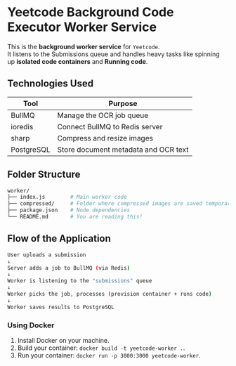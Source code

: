 # Yeetcode Background Code Executor Worker Service

This is the **background worker service** for `Yeetcode`.\
It listens to the Submissions queue and handles heavy tasks like spinning up **isolated code containers** and **Running code**.

## Technologies Used

| Tool       | Purpose                              |
| ---------- | ------------------------------------ |
| BullMQ     | Manage the OCR job queue             |
| ioredis    | Connect BullMQ to Redis server       |
| sharp      | Compress and resize images           |
| PostgreSQL | Store document metadata and OCR text |

## Folder Structure

```bash
worker/
├── index.js        # Main worker code
├── compressed/     # Folder where compressed images are saved temporarily
├── package.json    # Node dependencies
└── README.md       # You are reading this!
```

## Flow of the Application

```bash
User uploads a submission
↓
Server adds a job to BullMQ (via Redis)
↓
Worker is listening to the "submissions" queue
↓
Worker picks the job, processes (provision container + runs code)
↓
Worker saves results to PostgreSQL
```

### Using Docker

1. Install Docker on your machine.
2. Build your container: `docker build -t yeetcode-worker .`.
3. Run your container: `docker run -p 3000:3000 yeetcode-worker`.
